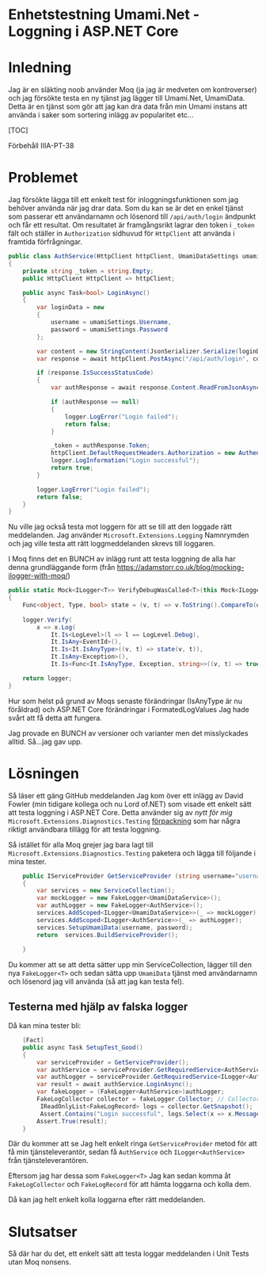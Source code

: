 # Enhetstestning Umami.Net - Loggning i ASP.NET Core

# Inledning

Jag är en släkting noob använder Moq (ja jag är medveten om kontroverser) och jag försökte testa en ny tjänst jag lägger till Umami.Net, UmamiData. Detta är en tjänst som gör att jag kan dra data från min Umami instans att använda i saker som sortering inlägg av popularitet etc...

[TOC]

<!--category-- xUnit, ASP.NET Core -->
<datetime class="hidden">Förbehåll IIIA-PT-38</datetime>

# Problemet

Jag försökte lägga till ett enkelt test för inloggningsfunktionen som jag behöver använda när jag drar data.
Som du kan se är det en enkel tjänst som passerar ett användarnamn och lösenord till `/api/auth/login` ändpunkt och får ett resultat. Om resultatet är framgångsrikt lagrar den token i `_token` fält och ställer in `Authorization` sidhuvud för `HttpClient` att använda i framtida förfrågningar.

```csharp
public class AuthService(HttpClient httpClient, UmamiDataSettings umamiSettings, ILogger<AuthService> logger)
{
    private string _token = string.Empty;
    public HttpClient HttpClient => httpClient;

    public async Task<bool> LoginAsync()
    {
        var loginData = new
        {
            username = umamiSettings.Username,
            password = umamiSettings.Password
        };

        var content = new StringContent(JsonSerializer.Serialize(loginData), Encoding.UTF8, "application/json");
        var response = await httpClient.PostAsync("/api/auth/login", content);

        if (response.IsSuccessStatusCode)
        {
            var authResponse = await response.Content.ReadFromJsonAsync<AuthResponse>();

            if (authResponse == null)
            {
                logger.LogError("Login failed");
                return false;
            }

            _token = authResponse.Token;
            httpClient.DefaultRequestHeaders.Authorization = new AuthenticationHeaderValue("Bearer", _token);
            logger.LogInformation("Login successful");
            return true;
        }

        logger.LogError("Login failed");
        return false;
    }
}
```

Nu ville jag också testa mot loggern för att se till att den loggade rätt meddelanden. Jag använder `Microsoft.Extensions.Logging` Namnrymden och jag ville testa att rätt loggmeddelanden skrevs till loggaren.

I Moq finns det en BUNCH av inlägg runt att testa loggning de alla har denna grundläggande form (från https://adamstorr.co.uk/blog/mocking-ilogger-with-moq/)

```csharp
public static Mock<ILogger<T>> VerifyDebugWasCalled<T>(this Mock<ILogger<T>> logger, string expectedMessage)
{
    Func<object, Type, bool> state = (v, t) => v.ToString().CompareTo(expectedMessage) == 0;
    
    logger.Verify(
        x => x.Log(
            It.Is<LogLevel>(l => l == LogLevel.Debug),
            It.IsAny<EventId>(),
            It.Is<It.IsAnyType>((v, t) => state(v, t)),
            It.IsAny<Exception>(),
            It.Is<Func<It.IsAnyType, Exception, string>>((v, t) => true)));

    return logger;
}
```

Hur som helst på grund av Moqs senaste förändringar (IsAnyType är nu föråldrad) och ASP.NET Core förändringar i FormatedLogValues Jag hade svårt att få detta att fungera.

Jag provade en BUNCH av versioner och varianter men det misslyckades alltid. Så...jag gav upp.

# Lösningen

Så läser ett gäng GitHub meddelanden Jag kom över ett inlägg av David Fowler (min tidigare kollega och nu Lord of.NET) som visade ett enkelt sätt att testa loggning i ASP.NET Core.
Detta använder sig av *nytt för mig* `Microsoft.Extensions.Diagnostics.Testing` [förpackning](https://github.com/dotnet/extensions/tree/main/src/Libraries/Microsoft.Extensions.Diagnostics.Testing) som har några riktigt användbara tillägg för att testa loggning.

Så istället för alla Moq grejer jag bara lagt till `Microsoft.Extensions.Diagnostics.Testing` paketera och lägga till följande i mina tester.

```csharp
    public IServiceProvider GetServiceProvider (string username="username", string password="password")
    {
        var services = new ServiceCollection();
        var mockLogger = new FakeLogger<UmamiDataService>();
        var authLogger = new FakeLogger<AuthService>();
        services.AddScoped<ILogger<UmamiDataService>>(_ => mockLogger);
        services.AddScoped<ILogger<AuthService>>(_ => authLogger);
        services.SetupUmamiData(username, password);
        return  services.BuildServiceProvider();
        
    }
```

Du kommer att se att detta sätter upp min ServiceCollection, lägger till den nya `FakeLogger<T>` och sedan sätta upp `UmamiData` tjänst med användarnamn och lösenord jag vill använda (så att jag kan testa fel).

## Testerna med hjälp av falska logger

Då kan mina tester bli:

```csharp
    [Fact]
    public async Task SetupTest_Good()
    {
        var serviceProvider = GetServiceProvider();
        var authService = serviceProvider.GetRequiredService<AuthService>();
        var authLogger = serviceProvider.GetRequiredService<ILogger<AuthService>>();
        var result = await authService.LoginAsync();
        var fakeLogger = (FakeLogger<AuthService>)authLogger;
        FakeLogCollector collector = fakeLogger.Collector; // Collector allows you to access the captured logs
         IReadOnlyList<FakeLogRecord> logs = collector.GetSnapshot();
         Assert.Contains("Login successful", logs.Select(x => x.Message));
        Assert.True(result);
    }
```

Där du kommer att se Jag helt enkelt ringa `GetServiceProvider` metod för att få min tjänsteleverantör, sedan få `AuthService` och `ILogger<AuthService>` från tjänsteleverantören.

Eftersom jag har dessa som `FakeLogger<T>` Jag kan sedan komma åt `FakeLogCollector` och `FakeLogRecord` för att hämta loggarna och kolla dem.

Då kan jag helt enkelt kolla loggarna efter rätt meddelanden.

# Slutsatser

Så där har du det, ett enkelt sätt att testa loggar meddelanden i Unit Tests utan Moq nonsens.